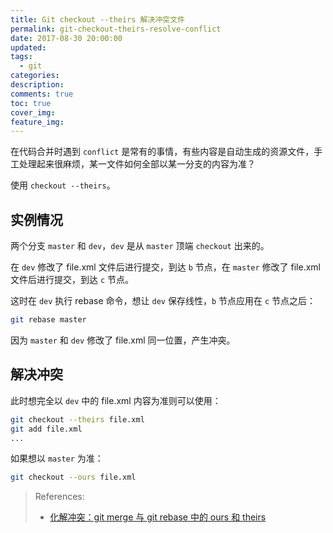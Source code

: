 ```yaml
---
title: Git checkout --theirs 解决冲突文件
permalink: git-checkout-theirs-resolve-conflict
date: 2017-08-30 20:00:00
updated:
tags:
  - git
categories:
description:
comments: true
toc: true
cover_img:
feature_img:
---
```


在代码合并时遇到 `conflict` 是常有的事情，有些内容是自动生成的资源文件，手工处理起来很麻烦，某一文件如何全部以某一分支的内容为准？

使用 `checkout --theirs`。

<!-- more -->

## 实例情况

两个分支 `master` 和 `dev`，`dev` 是从 `master` 顶端 `checkout` 出来的。

在 `dev` 修改了 file.xml 文件后进行提交，到达 `b` 节点，在 `master` 修改了 file.xml 文件后进行提交，到达 `c` 节点。

这时在 `dev` 执行 rebase 命令，想让 `dev` 保存线性，`b` 节点应用在 `c` 节点之后：

```bash
git rebase master
```

因为 `master` 和 `dev` 修改了 file.xml 同一位置，产生冲突。

## 解决冲突

此时想完全以 `dev` 中的 file.xml 内容为准则可以使用：

```bash
git checkout --theirs file.xml
git add file.xml
...
```

如果想以 `master` 为准：

```bash
git checkout --ours file.xml
```

> References:
>
> - [化解冲突：git merge 与 git rebase 中的 ours 和 theirs](https://bitmingw.com/2017/02/16/git-merge-rebase-ours-and-theirs/)
